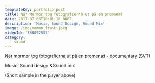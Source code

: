 ```yaml
---
templateKey: portfolio-post
title: När Mormor tog fotografierna ut på en promenad
date: 2017-07-06T10:01:18.000Z
description: 'Music, Sound Design, Sound Mix'
image: /img/mommo_front.jpeg
videoId: '268092533'
category:
  - sound
---
```

När mormor tog fotografierna ut på en promenad - documentary (SVT)

Music, Sound design & Sound mix

(Short sample in the player above)
